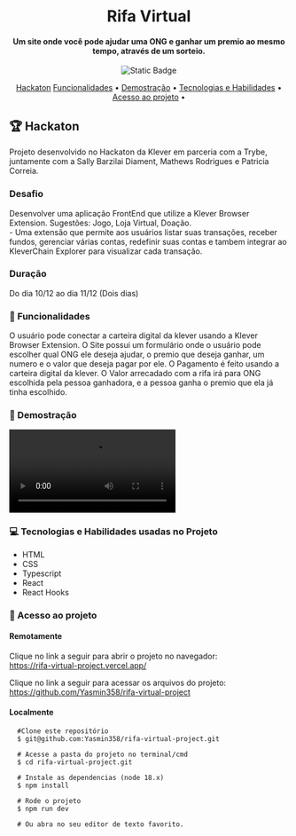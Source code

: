 <h1 align="center"> Rifa Virtual </h1>
<h4 align="center"> 
   Um site onde você pode ajudar uma ONG e ganhar um premio ao mesmo tempo, através de um sorteio.<br/>
</h4>

<p align="center">
  <img alt="Static Badge" src="https://img.shields.io/static/v1?label=STATUS&message=PROTOTIPO&color=blue&style=for-the-badge">

</p>
   
<p align="center">
  <a href="#hackaton">Hackaton</a>
  <a href="#funcionalidades">Funcionalidades</a> •
  <a href="#demostração">Demostração</a> •
  <a href="#tecnologias-habilidades">Tecnologias e Habilidades</a> •
  <a href="#acesso-ao-projeto">Acesso ao projeto</a> •
</p>

 <h2 id="hackaton"> 🏆 Hackaton </h3>
 Projeto desenvolvido no Hackaton da Klever em parceria com a Trybe, juntamente com a Sally Barzilai Diament, Mathews Rodrigues e Patricia Correia.
 <h3>Desafio</h2>
 <p>Desenvolver uma aplicação FrontEnd que utilize a Klever Browser Extension. Sugestões: Jogo, Loja Virtual, Doação. <br />
   - Uma extensão que permite aos usuários listar suas transações, receber fundos, gerenciar várias contas, redefinir suas contas e tambem integrar ao KleverChain     Explorer para visualizar cada transação.
 </p>
 <h3>Duração</h2>
 Do dia 10/12 ao dia 11/12 (Dois dias)

 <h3 id="funcionalidades"> 🔨 Funcionalidades </h3>
 O usuário pode conectar a carteira digital da klever usando a Klever Browser Extension.
 O Site possui um formulário onde o usuário pode escolher qual ONG ele deseja ajudar,
 o premio que deseja ganhar, um numero e o valor que deseja pagar por ele.
 O Pagamento é feito usando a carteira digital da klever.
 O Valor arrecadado com a rifa irá para ONG escolhida pela pessoa ganhadora, e a pessoa ganha o premio que ela já tinha escolhido.

<h3 id="demostração"> 🔭 Demostração </h3>
     <video src="./img/screen-recording (1).webm" alt="RifaVirtual Demo" ></video>   


<h3 id="tecnologias-habilidades"> 💻 Tecnologias e Habilidades usadas no Projeto </h3>
  <ul>
     <li>HTML</li>
     <li>CSS</li>
     <li>Typescript</li>
     <li>React</li>
     <li>React Hooks </li>
  </ul>

  <h3 id="acesso-ao-projeto"> 📁 Acesso ao projeto </h3>
     <h4>Remotamente</h4>
       <p>Clique no link a seguir para abrir o projeto no navegador: <br/>
       <a href="https://rifa-virtual-project.vercel.app/">https://rifa-virtual-project.vercel.app/</a>
       </p>
       <p>Clique no link a seguir para acessar os arquivos do projeto: <br/>
       <a href="https://github.com/Yasmin358/rifa-virtual-projec"t>https://github.com/Yasmin358/rifa-virtual-project</a>
     </p>
     <h4>Localmente</h4>
      <p> 

      #Clone este repositório
      $ git@github.com:Yasmin358/rifa-virtual-project.git
      
      # Acesse a pasta do projeto no terminal/cmd
      $ cd rifa-virtual-project.git

      # Instale as dependencias (node 18.x)
      $ npm install

      # Rode o projeto 
      $ npm run dev

      # Ou abra no seu editor de texto favorito. 
  
      
       
